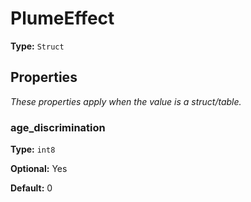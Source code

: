 # PlumeEffect

**Type:** `Struct`

## Properties

*These properties apply when the value is a struct/table.*

### age_discrimination

**Type:** `int8`

**Optional:** Yes

**Default:** 0

